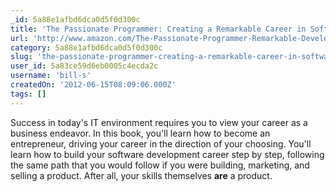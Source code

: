 ```yaml
---
_id: 5a88e1afbd6dca0d5f0d300c
title: 'The Passionate Programmer: Creating a Remarkable Career in Software Development (Pragmatic Life)'
url: 'http://www.amazon.com/The-Passionate-Programmer-Remarkable-Development/dp/1934356344'
category: 5a88e1afbd6dca0d5f0d300c
slug: 'the-passionate-programmer-creating-a-remarkable-career-in-software-development-pragmatic-life-2'
user_id: 5a83ce59d6eb0005c4ecda2c
username: 'bill-s'
createdOn: '2012-06-15T08:09:06.000Z'
tags: []
---
```


Success in today's IT environment requires you to view your career as a business endeavor. In this book, you'll learn how to become an entrepreneur, driving your career in the direction of your choosing. You'll learn how to build your software development career step by step, following the same path that you would follow if you were building, marketing, and selling a product. After all, your skills themselves <strong>are</strong> a product.
